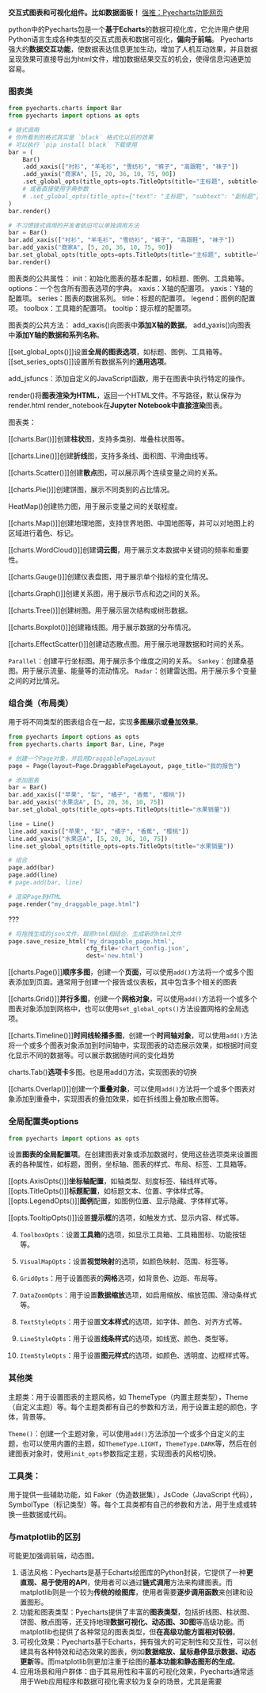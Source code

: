 **交互式图表和可视化组件。比如数据面板！**
[强推：Pyecharts功能网页](https://pyecharts.org/#/zh-cn/intro)

python中的Pyecharts包是一个**基于Echarts**的数据可视化库，它允许用户使用Python语言生成各种类型的交互式图表和数据可视化，**偏向于前端**。
Pyecharts强大的**数据交互功能**，使数据表达信息更加生动，增加了人机互动效果，并且数据呈现效果可直接导出为html文件，增加数据结果交互的机会，使得信息沟通更加容易。

### 图表类
```python
from pyecharts.charts import Bar
from pyecharts import options as opts

# 链式调用
# 你所看到的格式其实是 `black` 格式化以后的效果
# 可以执行 `pip install black` 下载使用
bar = (
    Bar()
    .add_xaxis(["衬衫", "羊毛衫", "雪纺衫", "裤子", "高跟鞋", "袜子"])
    .add_yaxis("商家A", [5, 20, 36, 10, 75, 90])
    .set_global_opts(title_opts=opts.TitleOpts(title="主标题", subtitle="副标题"))
    # 或者直接使用字典参数
    # .set_global_opts(title_opts={"text": "主标题", "subtext": "副标题"})
)
bar.render()

# 不习惯链式调用的开发者依旧可以单独调用方法
bar = Bar()
bar.add_xaxis(["衬衫", "羊毛衫", "雪纺衫", "裤子", "高跟鞋", "袜子"])
bar.add_yaxis("商家A", [5, 20, 36, 10, 75, 90])
bar.set_global_opts(title_opts=opts.TitleOpts(title="主标题", subtitle="副标题"))
bar.render()
```

图表类的公共属性：
init：初始化图表的基本配置，如标题、图例、工具箱等。
options：一个包含所有图表选项的字典。
xaxis：X轴的配置项。
yaxis：Y轴的配置项。
series：图表的数据系列。
title：标题的配置项。
legend：图例的配置项。
toolbox：工具箱的配置项。
tooltip：提示框的配置项。

图表类的公共方法：
add_xaxis()向图表中**添加X轴的数据**。
add_yaxis()向图表中**添加Y轴的数据和系列名称**。

[[set_global_opts()]]设置**全局的图表选项**，如标题、图例、工具箱等。
[[set_series_opts()]]设置所有数据系列的**通用选项**。

add_jsfuncs：添加自定义的JavaScript函数，用于在图表中执行特定的操作。

render()将**图表渲染为HTML**，返回一个HTML文件。不写路径，默认保存为render.html
render_notebook在**Jupyter Notebook中直接渲染**图表。

图表类：

[[charts.Bar()]]创建**柱状**图，支持多类别、堆叠柱状图等。

[[charts.Line()]]创建**折线**图，支持多条线、面积图、平滑曲线等。

[[charts.Scatter()]]创建**散点**图，可以展示两个连续变量之间的关系。

[[charts.Pie()]]创建饼图，展示不同类别的占比情况。

HeatMap()创建热力图，用于展示变量之间的关联程度。

[[charts.Map()]]创建地理地图，支持世界地图、中国地图等，并可以对地图上的区域进行着色、标记。

[[charts.WordCloud()]]创建**词云图**，用于展示文本数据中关键词的频率和重要性。

[[charts.Gauge()]]创建仪表盘图，用于展示单个指标的变化情况。


[[charts.Graph()]]创建关系图，用于展示节点和边之间的关系。


[[charts.Tree()]]创建树图。用于展示层次结构或树形数据。

[[charts.Boxplot()]]创建箱线图。用于展示数据的分布情况。

[[charts.EffectScatter()]]创建动态散点图。用于展示地理数据和时间的关系。

`Parallel`：创建平行坐标图。用于展示多个维度之间的关系。
`Sankey`：创建桑基图。用于展示流量、能量等的流动情况。
`Radar`：创建雷达图。用于展示多个变量之间的对比情况。

### 组合类（布局类）
用于将不同类型的图表组合在一起，实现**多图展示或叠加效果**。
```python
from pyecharts import options as opts
from pyecharts.charts import Bar, Line, Page

# 创建一个Page对象，并启用DraggablePageLayout
page = Page(layout=Page.DraggablePageLayout, page_title="我的报告")

# 添加图表
bar = Bar()
bar.add_xaxis(["苹果", "梨", "橘子", "香蕉", "樱桃"])
bar.add_yaxis("水果店A", [5, 20, 36, 10, 75])
bar.set_global_opts(title_opts=opts.TitleOpts(title="水果销量"))

line = Line()
line.add_xaxis(["苹果", "梨", "橘子", "香蕉", "樱桃"])
line.add_yaxis("水果店A", [5, 20, 36, 10, 75])
line.set_global_opts(title_opts=opts.TitleOpts(title="水果销量"))

# 组合
page.add(bar)
page.add(line)
# page.add(bar, line)

# 渲染Page到HTML
page.render("my_draggable_page.html")
```

???
```python
# 将拖拽生成的json文件，跟原html相结合，生成新的html文件
page.save_resize_html('my_draggable_page.html', 
					  cfg_file='chart_config.json',
					  dest='new.html')
```

[[charts.Page()]]**顺序多图**，创建一个**页面**，可以使用`add()`方法将一个或多个图表添加到页面。通常用于创建一个报告或仪表板，其中包含多个相关的图表

[[charts.Grid()]]**并行多图**，创建一个**网格对象**，可以使用`add()`方法将一个或多个图表对象添加到网格中，也可以使用`set_global_opts()`方法设置网格的全局选项。

[[charts.Timeline()]]**时间线轮播多图**，创建一个**时间轴对象**，可以使用`add()`方法将一个或多个图表对象添加到时间轴中，实现图表的动态展示效果，如根据时间变化显示不同的数据等。可以展示数据随时间的变化趋势

charts.Tab()**选项卡**多图。也是用add()方法，实现图表的切换

[[charts.Overlap()]]创建一个**重叠对象**，可以使用`add()`方法将一个或多个图表对象添加到重叠中，实现图表的叠加效果，如在折线图上叠加散点图等。

### 全局配置类options
```python
from pyecharts import options as opts
```

设置**图表的全局配置项**。在创建图表对象或添加数据时，使用这些选项类来设置图表的各种属性，如标题，图例，坐标轴、图表的样式、布局、标签、工具箱等。

[[opts.AxisOpts()]]**坐标轴配置**，如轴类型、刻度标签、轴线样式等。
[[opts.TitleOpts()]]**标题配置**，如标题文本、位置、字体样式等。
[[opts.LegendOpts()]]**图例**配置，如图例位置、显示隐藏、字体样式等。


[[opts.TooltipOpts()]]设置**提示框**的选项，如触发方式、显示内容、样式等。

4. `ToolboxOpts`：设置**工具箱**的选项，如显示工具箱、工具箱图标、功能按钮等。
5. `VisualMapOpts`：设置**视觉映射**的选项，如颜色映射、范围、标签等。

7. `GridOpts`：用于设置图表的**网格**选项，如背景色、边距、布局等。
8. `DataZoomOpts`：用于设置**数据缩放**选项，如启用缩放、缩放范围、滑动条样式等。
9. `TextStyleOpts`：用于设置**文本样式**的选项，如字体、颜色、对齐方式等。
10. `LineStyleOpts`：用于设置**线条样式**的选项，如线宽、颜色、类型等。
11. `ItemStyleOpts`：用于设置**图元样式**的选项，如颜色、透明度、边框样式等。

### 其他类
主题类：用于设置图表的主题风格，如 ThemeType（内置主题类型），Theme（自定义主题）等。每个主题类都有自己的参数和方法，用于设置主题的颜色，字体，背景等。

`Theme()`：创建一个主题对象，可以使用`add()`方法添加一个或多个自定义的主题，也可以使用内置的主题，如`ThemeType.LIGHT`，`ThemeType.DARK`等，然后在创建图表对象时，使用`init_opts`参数指定主题，实现图表的风格切换。

### 工具类：

用于提供一些辅助功能，如 Faker（伪造数据集），JsCode（JavaScript 代码），SymbolType（标记类型）等。每个工具类都有自己的参数和方法，用于生成或转换一些数据或代码。


### 与matplotlib的区别
可能更加强调前端，动态图。

1. 语法风格：Pyecharts是基于Echarts绘图库的Python封装，它提供了一种**更直观、易于使用的API**，使用者可以通过**链式调用**方法来构建图表。而matplotlib则是一个较为**传统的绘图库**，使用者需要**逐步调用函数**来创建和设置图形。
2. 功能和图表类型：Pyecharts提供了丰富的**图表类型**，包括折线图、柱状图、饼图、散点图等，还支持地理**数据可视化、动态图、3D图**等高级功能。而matplotlib也提供了各种常见的图表类型，但**在高级功能方面相对较弱**。
3. 可视化效果：Pyecharts基于Echarts，拥有强大的可定制性和交互性，可以创建具有各种特效和动态效果的图表，例如**数据缩放、鼠标悬停显示数据、动态更新**等。而matplotlib则更加注重于绘图的**基本功能和静态图形的生成**。
4. 应用场景和用户群体：由于其易用性和丰富的可视化效果，Pyecharts通常适用于Web应用程序和数据可视化需求较为复杂的场景，尤其是需要




